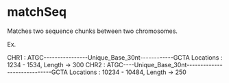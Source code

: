 # matchSeq

Matches two sequence chunks between two chromosomes. 

Ex. 

CHR1 : ATGC----------------Unique_Base_30nt------------GCTA Locations : 1234 - 1534, Length -> 300 
CHR2 : ATGC----Unique_Base_30nt-----------------------------GCTA Locations : 10234 - 10484, Length -> 250
